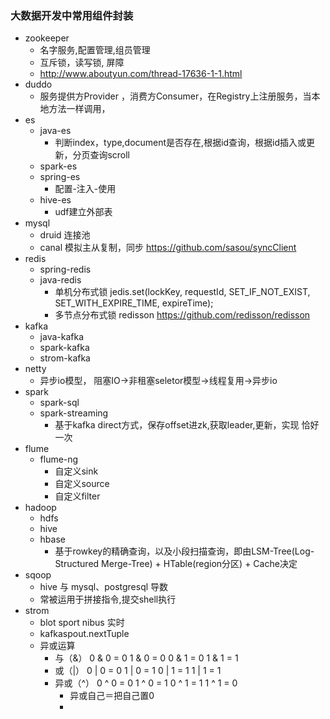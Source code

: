 ### 大数据开发中常用组件封装
- zookeeper
    - 名字服务,配置管理,组员管理
    - 互斥锁，读写锁, 屏障
    - http://www.aboutyun.com/thread-17636-1-1.html
- duddo
    - 服务提供方Provider ，消费方Consumer，在Registry上注册服务，当本地方法一样调用，    
- es
  - java-es
    - 判断index，type,document是否存在,根据id查询，根据id插入或更新，分页查询scroll
  - spark-es
  - spring-es
    - 配置-注入-使用
  - hive-es
    - udf建立外部表
- mysql
    - druid 连接池
    - canal 模拟主从复制，同步 https://github.com/sasou/syncClient
- redis
  - spring-redis
  - java-redis
    - 单机分布式锁 jedis.set(lockKey, requestId, SET_IF_NOT_EXIST, SET_WITH_EXPIRE_TIME, expireTime);
    - 多节点分布式锁 redisson  https://github.com/redisson/redisson
- kafka
  - java-kafka
  - spark-kafka
  - strom-kafka
- netty
  - 异步io模型，   阻塞IO→非租塞seletor模型→线程复用→异步io
- spark
  - spark-sql
  - spark-streaming
    - 基于kafka direct方式，保存offset进zk,获取leader,更新，实现 恰好一次
- flume 
  - flume-ng
    - 自定义sink 
    - 自定义source
    - 自定义filter
- hadoop
    - hdfs
    - hive
    - hbase
      - 基于rowkey的精确查询，以及小段扫描查询，即由LSM-Tree(Log-Structured Merge-Tree) + HTable(region分区) + Cache决定     
- sqoop
    - hive 与 mysql、postgresql 导数
    - 常被运用于拼接指令,提交shell执行
- strom
    - blot sport nibus 实时
    - kafkaspout.nextTuple
    - 异或运算  
         - 与（&）	0 & 0 = 0	1 & 0 = 0	0 & 1 = 0	1 & 1 = 1
         - 或（|）	0 | 0 = 0	1 | 0 = 1	0 | 1 = 1	1 | 1 = 1
         - 异或（^）	0 ^ 0 = 0	1 ^ 0 = 1	0 ^ 1 = 1	1 ^ 1 = 0
            - 异或自己＝把自己置0
            - 

